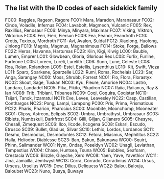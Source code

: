 ## The list with the ID codes of each sidekick family

FC00: Raggles, Rageon, Ragore
FC01: Mara, Maradon, Maranasaur
FC02: Cinde, Voladile, Infernus
FC04: Lavabolt, Magmech, Vulcanic
FC05: Rex, Raxillius, Renosaur
FC06: Minya, Minyara, Maximar
FC07: Viking, Viktron, Viktorius
FC08: Feri, Fieri, Fiersun
FC09: Fea, Feanor, Feandroth
FC10: Cretis, Toxicus, Mordroth
FC11: Avi, Avalon, Suldal
FC12: Xiaolong, Huolong, Jinlong
FC13: Magnis, Magmus, Magnanimous
FC14: Stoke, Forge, Bellows
FC22: Heros, Havanna, Hartumas
FC23: Kiin, Kigi, Kiwig
LC00: Bauble, Lumen, Emprer
LC01: Glowbean, Gloria, Glorious Rex
LC03: Furlix, Furline, Furleone
LC05: Loreen, Lureli, Lurelith
LC06: Sunn, Lune, Celeste
LC08: Roa, Rolan, Rolandron
LC09: Estel, Estellis, Lysenthius
LC10: Kit, Swift, Vicza
LC11: Sparx, Sparkene, Sparzelle
LC22: Rumi, Roma, Rochelais
LC23: Sar, Anga, Sarangay
NC00: Moss, Shrubb, Forrest
NC01: Flo, Flora, Florastyx
NC02: Skout, Sage, Tuskan
NC03: Kyu, Fleure, Amorice
NC04: Lastro, Landaro, Landadel
NC05: Pika, Pikito, Pikadron
NC07: Raiia, Raiianus, Ray & Ian
NC08: Trib, Tribiani, Tribanea
NC09: Coqi, Coquira, Coqistar
NC10: Tsijari, Tanok, Itzamatul
NC11: Eve, Levee, Leavesley
NC22: Casp, Castillan, Conthargos
NC23: Pong, Lampi, Lampong
PC00: Pris, Prima, Prismaticus
PC22: Pharis, Pharion, Pharocius
SC00: Moonbite, Moonchomp, Mooneater
SC01: Clipsy, Astreon, Eclipsis
SC02: Umbra, Umbrathyst, Umbrasaur
SC03: Riblets, Numbskull, Darkfrost
SC04: Gilli, Giljan, Giljanero
SC05: Chesyre, Chesall, Zimequest
SC06: Ilco, Ilcode, Ilcogena
SC08: Eskari, Escudo, Etrusco
SC09: Bullet, Gladius, Silvar
SC10: Lethio, Lordos, Lordanos
SC11: Desmo, Desmodius, Desmodontes
SC12: Fetora, Miasmus, Mephititus
SC22: Halla, Heliodor, Diablesse
SC23: Ban, Bakun, Bakunawa
WC00: Squirt, Phinn, Sailmander
WC01: Nym, Ondas, Poseidyn
WC02: Unagli, Leviathan, Tempestius
WC04: Chase, Huntsea, Tsuna
WC05: Bubbles, Seafoam, Crestacia
WC06: Blizzle, Glayche, Xero
WC08: Yaen, Yave, Yavethior
WC11: Jina, Jamailla, Jemtwyst
WC13: Corra, Corrado, Corradinius
WC14: Ursus, Urseus, Urselius
WC15: Dew, Dilius, Deliquess
WC22: Balou, Balouja, Baloubet
WC23: Nuno, Buaya, Buwaya
